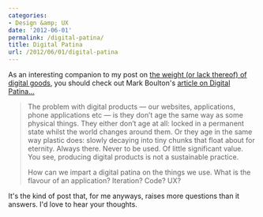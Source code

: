 ```yaml
---
categories:
- Design &amp; UX
date: '2012-06-01'
permalink: /digital-patina/
title: Digital Patina
url: /2012/06/01/digital-patina
---
```


As an interesting companion to my post on <a href="https://gomakethings.com/bridges/">the weight (or lack thereof) of digital goods</a>, you should check out Mark Boulton's <a href="http://www.markboulton.co.uk/journal/comments/digital-patina">article on Digital Patina...</a>

<blockquote>The problem with digital products — our websites, applications, phone applications etc — is they don’t age the same way as some physical things. They either don’t age at all: locked in a permanent state whilst the world changes around them. Or they age in the same way plastic does: slowly decaying into tiny chunks that float about for eternity. Always there. Never to be used. Of little significant value. You see, producing digital products is not a sustainable practice.

How can we impart a digital patina on the things we use. What is the flavour of an application? Iteration? Code? UX?</blockquote>

It's the kind of post that, for me anyways, raises more questions than it answers. I'd love to hear your thoughts.